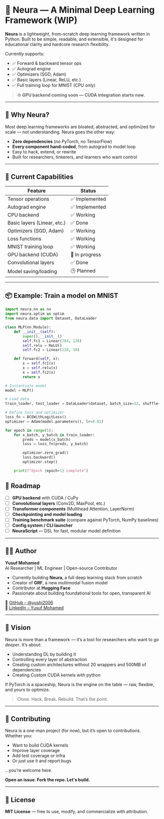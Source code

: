 # 🧠 Neura — A Minimal Deep Learning Framework (WIP)

**Neura** is a lightweight, from-scratch deep learning framework written in Python. Built to be simple, readable, and extensible, it's designed for educational clarity and hardcore research flexibility.

Currently supports:
- ✅ Forward & backward tensor ops
- ✅ Autograd engine
- ✅ Optimizers (SGD, Adam)
- ✅ Basic layers (Linear, ReLU, etc.)
- ✅ Full training loop for MNIST (CPU only)

> ⚙️ **GPU backend coming soon — CUDA integration starts now.**

---

## 🚀 Why Neura?

Most deep learning frameworks are bloated, abstracted, and optimized for scale — not understanding. Neura goes the other way:

- **Zero dependencies** (no PyTorch, no TensorFlow)
- **Every component hand-coded**, from autograd to model loop
- Easy to hack, extend, or rewrite
- Built for researchers, tinkerers, and learners who want control

---

## 🧪 Current Capabilities

| Feature                  | Status            |
|--------------------------|-------------------|
| Tensor operations        | ✅ Implemented     |
| Autograd engine          | ✅ Implemented     |
| CPU backend              | ✅ Working         |
| Basic layers (Linear, etc.) | ✅ Done         |
| Optimizers (SGD, Adam)   | ✅ Working           |
| Loss functions           | ✅ Working            |
| MNIST training loop      | ✅ Working         |
| GPU backend (CUDA)       | 🚧 In progress     |
| Convolutional layers     | ✅ Done         |
| Model saving/loading     | 🕒 Planned         |

---

## 📦 Example: Train a model on MNIST

```python
import neura.nn as nn
import neura.optim as optim
from neura.data import Dataset, DataLoader

class MLP(nn.Module):
    def __init__(self):
        super().__init__()
        self.fc1 = Linear(784, 128)
        self.relu = ReLU()
        self.fc2 = Linear(128, 10)

    def forward(self, x):
        x = self.fc1(x)
        x = self.relu(x)
        x = self.fc2(x)
        return x

# Instantiate model
model = MLP()

# Load data
train_loader, test_loader = DataLoader(dataset, batch_size=32, shuffle=True)

# Define loss and optimizer
loss_fn = BCEWithLogitLoss()
optimizer = Adam(model.parameters(), lr=0.01)

for epoch in range(5):
    for x_batch, y_batch in train_loader:
        preds = model(x_batch)
        loss = loss_fn(preds, y_batch)

        optimizer.zero_grad()
        loss.backward()
        optimizer.step()

    print(f"Epoch {epoch+1} complete")
```

## 🔮 Roadmap

- [ ] **GPU backend** with CUDA / CuPy
- [ ] **Convolutional layers** (Conv2D, MaxPool, etc.)
- [ ] **Transformer components** (Multihead Attention, LayerNorm)
- [ ] **Checkpointing and model loading**
- [ ] **Training benchmark suite** (compare against PyTorch, NumPy baselines)
- [ ] **Config system / CLI launcher**
- [ ] **NeuraScript** — DSL for fast, modular model definition

---


## 👨‍💻 Author

**Yusuf Mohamed**  
AI Researcher | ML Engineer | Open-source Contributor

- Currently building **Neura**, a full deep learning stack from scratch  
- Creator of **GRF**, a new multimodal fusion model  
- Contributor at **Hugging Face**  
- Passionate about building foundational tools for open, transparent AI

📎 [GitHub – @yushi2006](https://github.com/yushi2006)  
📎 [LinkedIn – Yusuf Mohamed](https://www.linkedin.com/in/yusufmohamed2006/)

---

## 🧠 Vision

Neura is more than a framework — it’s a tool for researchers who want to go *deeper*. It’s about:

- Understanding DL by building it
- Controlling every layer of abstraction
- Creating custom architectures without 20 wrappers and 500MB of dependencies
- Creating Custom CUDA kernels with python


If PyTorch is a spaceship, Neura is the engine on the table — raw, flexible, and yours to optimize.

> Clone. Hack. Break. Rebuild. That’s the point.

---

## 🤝 Contributing

Neura is a one-man project (for now), but it’s open to contributions. Whether you:
- Want to build CUDA kernels
- Improve layer coverage
- Add test coverage or infra
- Or just use it and report bugs

…you’re welcome here.

**Open an issue. Fork the repo. Let's build.**

---

## 📄 License

**MIT License** — free to use, modify, and commercialize with attribution.
